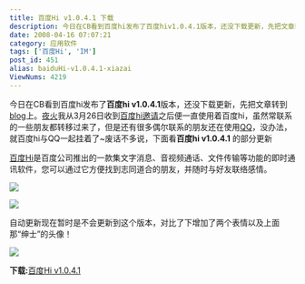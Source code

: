 ```yaml
---
title: 百度Hi v1.0.4.1 下载
description: 今日在CB看到百度hi发布了百度hiv1.0.4.1版本，还没下载更新，先把文章转到blog上。夜火我从3月26日收到百度hi邀请之后便一直使用着百度hi，虽然常联系的一些朋友都转移过来了，但是还有很多偶尔联系的朋友还在使用QQ，没办法，就百度hi与QQ一起挂着了~废话不多说，下面看百度hiv1.0.4.1的部分更新
date: 2008-04-16 07:07:21
category: 应用软件
tags: ['百度Hi', 'IM']
post_id: 451
alias: baiduHi-v1.0.4.1-xiazai
ViewNums: 4219
---
```


今日在CB看到百度hi发布了**百度hi v1.0.4.1**版本，还没下载更新，先把文章转到[blog](/blog/)上。[夜火](/blog/)我从3月26日收到[百度hi邀请](/blog/baiduhi-baidu-hi-yaoqing-fafang)之后便一直使用着百度hi，虽然常联系的一些朋友都转移过来了，但是还有很多偶尔联系的朋友还在使用[QQ](/tags/QQ)，没办法，就百度hi与QQ一起挂着了~废话不多说，下面看**百度hi v1.0.4.1** 的部分更新

[百度Hi](/tags/%E7%99%BE%E5%BA%A6Hi)是百度公司推出的一款集文字消息、音视频通话、文件传输等功能的即时通讯软件，您可以通过它方便找到志同道合的朋友，并随时与好友联络感情。

![](http://www.cnbeta.com/upimg/080415/ugmbbc_152054.jpg)

![](http://www.cnbeta.com/upimg/080415/ugmbbc_152126.jpg)

自动更新现在暂时是不会更新到这个版本，对比了下增加了两个表情以及上面那“绅士”的头像！

![](http://www.cnbeta.com/upimg/080415/ugmbbc_152137.jpg)

**下载:**[百度Hi v1.0.4.1](http://im.baidu.com/download/BaiduHi_1.0_Beta1.exe)

